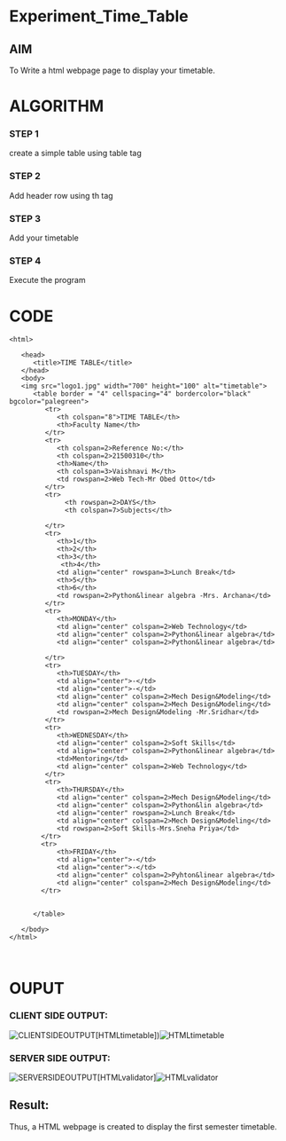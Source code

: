 # Experiment_Time_Table

## AIM
To Write a html webpage page to display your timetable.

# ALGORITHM
### STEP 1
create a simple table using table tag
### STEP 2
Add header row using th tag
### STEP 3
Add your timetable
### STEP 4
Execute the program

# CODE
~~~<!DOCTYPE html>
<html>

   <head>
      <title>TIME TABLE</title>
   </head>
   <body>
   <img src="logo1.jpg" width="700" height="100" alt="timetable">
      <table border = "4" cellspacing="4" bordercolor="black" bgcolor="palegreen">
         <tr>
            <th colspan="8">TIME TABLE</th>
            <th>Faculty Name</th>
         </tr>
         <tr>
            <th colspan=2>Reference No:</th>
            <th colspan=2>21500310</th>
            <th>Name</th>
            <th colspan=3>Vaishnavi M</th>
            <td rowspan=2>Web Tech-Mr Obed Otto</td>
         </tr>
         <tr>
              <th rowspan=2>DAYS</th>
              <th colspan=7>Subjects</th>
              
         </tr>
         <tr>
            <th>1</th>
            <th>2</th>
            <th>3</th>
             <th>4</th>
            <td align="center" rowspan=3>Lunch Break</td>
            <th>5</th>
            <th>6</th>
            <td rowspan=2>Python&linear algebra -Mrs. Archana</td>
         </tr>
         <tr>
            <th>MONDAY</th>
            <td align="center" colspan=2>Web Technology</td>
            <td align="center" colspan=2>Python&linear algebra</td>
            <td align="center" colspan=2>Python&linear algebra</td>
            
         </tr>
         <tr>
            <th>TUESDAY</th>
            <td align="center">-</td>
            <td align="center">-</td>
            <td align="center" colspan=2>Mech Design&Modeling</td>
            <td align="center" colspan=2>Mech Design&Modeling</td>
            <td rowspan=2>Mech Design&Modeling -Mr.Sridhar</td>
         </tr>
         <tr>
            <th>WEDNESDAY</th>
            <td align="center" colspan=2>Soft Skills</td>
            <td align="center" colspan=2>Python&linear algebra</td>
            <td>Mentoring</td>
            <td align="center" colspan=2>Web Technology</td>
         </tr>
         <tr>
            <th>THURSDAY</th>
            <td align="center" colspan=2>Mech Design&Modeling</td>
            <td align="center" colspan=2>Python&lin algebra</td>
            <td align="center" rowspan=2>Lunch Break</td>
            <td align="center" colspan=2>Mech Design&Modeling</td>
            <td rowspan=2>Soft Skills-Mrs.Sneha Priya</td>
        </tr>
        <tr>
            <th>FRIDAY</th>
            <td align="center">-</td>
            <td align="center">-</td>
            <td align="center" colspan=2>Pyhton&linear algebra</td>
            <td align="center" colspan=2>Mech Design&Modeling</td>
        </tr>
  
         
      </table>
      
   </body>
</html>



~~~
# OUPUT
### CLIENT SIDE OUTPUT:
![CLIENTSIDEOUTPUT](./HTMLtimetable.png!)[HTMLtimetable])![HTMLtimetable](https://user-images.githubusercontent.com/94169913/144074481-5eef2362-aecf-4496-9e3f-9545ec49f905.png)

### SERVER SIDE OUTPUT:
![SERVERSIDEOUTPUT](./HTMLvalidator.png!)[HTMLvalidator]![HTMLvalidator](https://user-images.githubusercontent.com/94169913/144074557-567a9d68-b58b-4dfa-a590-4fbbf5944190.png)
## Result:
Thus, a HTML webpage is created to display the first semester timetable.

